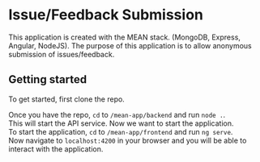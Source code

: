 # Issue/Feedback Submission
This application is created with the MEAN stack. (MongoDB, Express, Angular, NodeJS). The purpose of this application is to allow anonymous submission of issues/feedback.

## Getting started
To get started, first clone the repo. <br> 

Once you have the repo, `cd` to `/mean-app/backend` and run `node .`. <br>
This will start the API service. Now we want to start the application. <br>
To start the application, `cd` to `/mean-app/frontend` and run `ng serve`. <br>
Now navigate to `localhost:4200` in your browser and you will be able to interact with the application.

